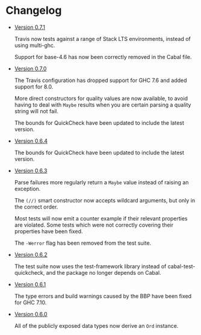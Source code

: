 Changelog
=========

- [Version 0.7.1](https://github.com/zmthy/http-media/releases/tag/v0.7.1)

  Travis now tests against a range of Stack LTS environments, instead of
  using multi-ghc.

  Support for base-4.6 has now been correctly removed in the Cabal file.

- [Version 0.7.0](https://github.com/zmthy/http-media/releases/tag/v0.7.0)

  The Travis configuration has dropped support for GHC 7.6 and added
  support for 8.0.

  More direct constructors for quality values are now available, to
  avoid having to deal with `Maybe` results when you are certain parsing
  a quality string will not fail.

  The bounds for QuickCheck have been updated to include the latest
  version.

- [Version 0.6.4](https://github.com/zmthy/http-media/releases/tag/v0.6.4)

  The bounds for QuickCheck have been updated to include the latest
  version.

- [Version 0.6.3](https://github.com/zmthy/http-media/releases/tag/v0.6.3)

  Parse failures more regularly return a `Maybe` value instead of
  raising an exception.

  The `(//)` smart constructor now accepts wildcard arguments, but only
  in the correct order.

  Most tests will now emit a counter example if their relevant
  properties are violated.  Some tests which were not correctly covering
  their properties have been fixed.

  The `-Werror` flag has been removed from the test suite.

- [Version 0.6.2](https://github.com/zmthy/http-media/releases/tag/v0.6.2)

  The test suite now uses the test-framework library instead of
  cabal-test-quickcheck, and the package no longer depends on Cabal.

- [Version 0.6.1](https://github.com/zmthy/http-media/releases/tag/v0.6.1)

  The type errors and build warnings caused by the BBP have been fixed
  for GHC 7.10.

- [Version 0.6.0](https://github.com/zmthy/http-media/releases/tag/v0.6.0)

  All of the publicly exposed data types now derive an `Ord` instance.
